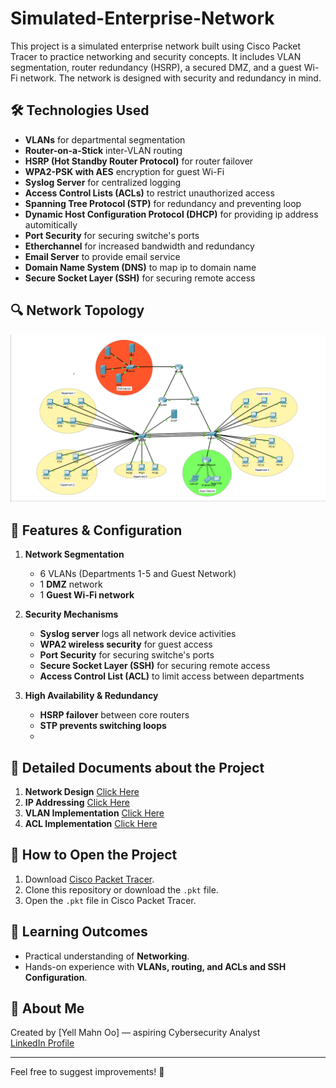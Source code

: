 # Simulated-Enterprise-Network
This project is a simulated enterprise network built using Cisco Packet Tracer to practice networking and security concepts. It includes VLAN segmentation, router redundancy (HSRP), a secured DMZ, and a guest Wi-Fi network. The network is designed with security and redundancy in mind.

## 🛠 Technologies Used
- **VLANs** for departmental segmentation
- **Router-on-a-Stick** inter-VLAN routing
- **HSRP (Hot Standby Router Protocol)** for router failover
- **WPA2-PSK with AES** encryption for guest Wi-Fi
- **Syslog Server** for centralized logging
- **Access Control Lists (ACLs)** to restrict unauthorized access
- **Spanning Tree Protocol (STP)** for redundancy and preventing loop
- **Dynamic Host Configuration Protocol (DHCP)** for providing ip address automitically
- **Port Security**  for securing switche's ports
- **Etherchannel**  for increased bandwidth and redundancy
- **Email Server** to provide email service
- **Domain Name System (DNS)** to map ip to domain name
- **Secure Socket Layer (SSH)** for securing remote access

## 🔍 Network Topology
![Network Topology](./topology/Network_topology.png)  

## 🚀 Features & Configuration
1. **Network Segmentation**
   - 6 VLANs (Departments 1-5 and Guest Network)  
   - 1 **DMZ** network  
   - 1 **Guest Wi-Fi network**  
   
2. **Security Mechanisms**
   - **Syslog server** logs all network device activities  
   - **WPA2 wireless security** for guest access
   - **Port Security**  for securing switche's ports
   - **Secure Socket Layer (SSH)** for securing remote access
   - **Access Control List (ACL)** to limit access between departments

3. **High Availability & Redundancy**
   - **HSRP failover** between core routers  
   - **STP prevents switching loops**
   - 
## 📄 Detailed Documents about the Project

1. **Network Design** [Click Here](./docs/design.md)
2. **IP Addressing** [Click Here](./docs/IP_Addressing.md)
3. **VLAN Implementation** [Click Here](./docs/vlan_implementation.md)
4. **ACL Implementation** [Click Here](./docs/ACL_Implementation.md)

## 🔧 How to Open the Project
1. Download [Cisco Packet Tracer](https://www.netacad.com/courses/packet-tracer).
2. Clone this repository or download the `.pkt` file.
3. Open the `.pkt` file in Cisco Packet Tracer.

## 📖 Learning Outcomes
- Practical understanding of **Networking**.
- Hands-on experience with **VLANs, routing, and ACLs and SSH Configuration**.

## 👤 About Me

Created by [Yell Mahn Oo] — aspiring Cybersecurity Analyst  
[LinkedIn Profile](https://www.linkedin.com/in/yell-mahn-44032a346/)

---

Feel free to suggest improvements! 🚀
